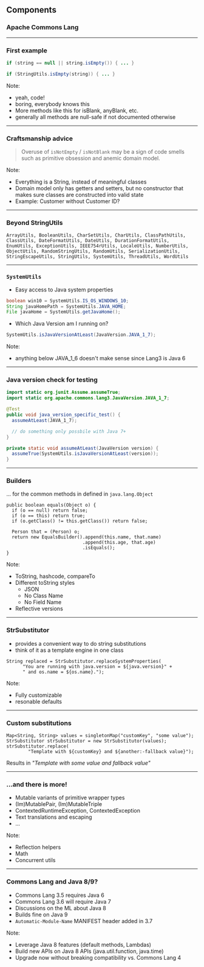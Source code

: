 <!-- .slide: data-background="img/background-lightgreen-orig.jpg" data-state="intro" class="center" -->
##  Components <!-- .element: class="heading" -->
### Apache Commons Lang <!-- .element: class="heading" -->

---

### First example

```java
if (string == null || string.isEmpty()) { ... }
```

```java
if (StringUtils.isEmpty(string)) { ... }
```

Note:
- yeah, code!
- boring, everybody knows this
- More methods like this for isBlank, anyBlank, etc.
- generally all methods are null-safe if not documented otherwise

---

### Craftsmanship advice

> Overuse of `isNotEmpty` / `isNotBlank` may be a sign of code smells such as primitive obsession and anemic domain model.

Note:
- Everything is a String, instead of meaningful classes
- Domain model only has getters and setters, but no constructor that makes sure classes are constructed into valid state
- Example: Customer without Customer ID?

---

### Beyond StringUtils

`ArrayUtils, BooleanUtils, CharSetUtils, CharUtils, ClassPathUtils, ClassUtils, DateFormatUtils, DateUtils, DurationFormatUtils, EnumUtils, ExceptionUtils, IEEE754rUtils, LocaleUtils, NumberUtils, ObjectUtils, RandomStringUtils, RandomUtils, SerializationUtils, StringEscapeUtils, StringUtils, SystemUtils, ThreadUtils, WordUtils`

---

### `SystemUtils`

- Easy access to Java system properties

```java
boolean win10 = SystemUtils.IS_OS_WINDOWS_10;
String javaHomePath = SystemUtils.JAVA_HOME;
File javaHome = SystemUtils.getJavaHome();
```

- Which Java Version am I running on?

```java
SystemUtils.isJavaVersionAtLeast(JavaVersion.JAVA_1_7);
```

Note:
- anything below JAVA_1_6 doesn't make sense since Lang3 is Java 6

---

### Java version check for testing

```java
import static org.junit.Assume.assumeTrue;
import static org.apache.commons.lang3.JavaVersion.JAVA_1_7;

@Test
public void java_version_specific_test() {
  assumeAtLeast(JAVA_1_7);

  // do something only possbile with Java 7+
}

private static void assumeAtLeast(JavaVersion version) {
  assumeTrue(SystemUtils.isJavaVersionAtLeast(version));
}
```

---

### Builders

... for the common methods in defined in `java.lang.Object`

```
public boolean equals(Object o) {
  if (o == null) return false;
  if (o == this) return true;
  if (o.getClass() != this.getClass()) return false;

  Person that = (Person) o;
  return new EqualsBuilder().append(this.name, that.name)
                            .append(this.age, that.age)
                            .isEquals();
}
```

Note:
- ToString, hashcode, compareTo
- Different toString styles
  - JSON
  - No Class Name
  - No Field Name
- Reflective versions

---

### StrSubstitutor

- provides a convenient way to do string substitutions
- think of it as a template engine in one class

```
String replaced = StrSubstitutor.replaceSystemProperties(
      "You are running with java.version = ${java.version}" +
      " and os.name = ${os.name}.");
```

Note:
- Fully customizable
- resonable defaults

---

### Custom substitutions

```
Map<String, String> values = singletonMap("customKey", "some value");
StrSubstitutor strSubstitutor = new StrSubstitutor(values);
strSubstitutor.replace(
        "Template with ${customKey} and ${another:-fallback value}");
```

Results in _"Template with some value and fallback value"_

---

### ...and there is more!

- Mutable variants of primitive wrapper types
- (Im)MutablePair, (Im)MutableTriple
- ContextedRuntimeException, ContextedException
- Text translations and escaping
- ...

Note:
- Reflection helpers
- Math
- Concurrent utils

---

### Commons Lang and Java 8/9?

- Commons Lang 3.5 requires Java 6
- Commons Lang 3.6 will require Java 7
- Discussions on the ML about Java 8
- Builds fine on Java 9
- `Automatic-Module-Name` MANIFEST header added in 3.7

Note:
- Leverage Java 8 features (default methods, Lambdas)
- Build new APIs on Java 8 APIs (java.util.function, java.time)
- Upgrade now without breaking compatibility vs. Commons Lang 4
